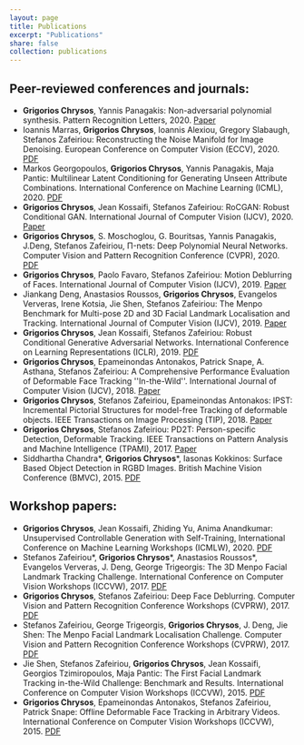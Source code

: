 ```yaml
---
layout: page
title: Publications
excerpt: "Publications"
share: false
collection: publications
---
```


## Peer-reviewed conferences and journals:

*  **Grigorios Chrysos**, Yannis Panagakis: Non-adversarial polynomial synthesis. Pattern Recognition Letters, 2020. [Paper](https://www.sciencedirect.com/science/article/abs/pii/S0167865520304116)
*  Ioannis Marras, **Grigorios Chrysos**, Ioannis Alexiou, Gregory Slabaugh, Stefanos Zafeiriou: Reconstructing the Noise Manifold for Image Denoising. European Conference on Computer Vision (ECCV), 2020. [PDF](https://www.ecva.net/papers/eccv_2020/papers_ECCV/papers/123540596.pdf)
*  Markos Georgopoulos, **Grigorios Chrysos**, Yannis Panagakis, Maja Pantic: Multilinear Latent Conditioning for Generating Unseen Attribute Combinations. International Conference on Machine Learning (ICML), 2020. [PDF](http://proceedings.mlr.press/v119/georgopoulos20a/georgopoulos20a.pdf)
*  **Grigorios Chrysos**, Jean Kossaifi, Stefanos Zafeiriou: RoCGAN: Robust Conditional GAN. International Journal of Computer Vision (IJCV), 2020. [Paper](https://link.springer.com/article/10.1007/s11263-020-01348-5)
*  **Grigorios Chrysos**, S. Moschoglou, G. Bouritsas, Yannis Panagakis, J.Deng, Stefanos Zafeiriou, Π-nets: Deep Polynomial Neural Networks. Computer Vision and Pattern Recognition Conference (CVPR), 2020. [PDF](https://openaccess.thecvf.com/content_CVPR_2020/papers/Chrysos_P-nets_Deep_Polynomial_Neural_Networks_CVPR_2020_paper.pdf)
*  **Grigorios Chrysos**, Paolo Favaro, Stefanos Zafeiriou: Motion Deblurring of Faces. International Journal of Computer Vision (IJCV), 2019. [Paper](https://link.springer.com/article/10.1007/s11263-018-1138-7)
*  Jiankang Deng, Anastasios Roussos, **Grigorios Chrysos**, Evangelos Ververas, Irene Kotsia, Jie Shen, Stefanos Zafeiriou: The Menpo Benchmark for Multi-pose 2D and 3D Facial Landmark Localisation and Tracking. International Journal of Computer Vision (IJCV), 2019. [Paper](https://link.springer.com/article/10.1007/s11263-018-1134-y)
*  **Grigorios Chrysos**, Jean Kossaifi, Stefanos Zafeiriou: Robust Conditional Generative Adversarial Networks. International Conference on Learning Representations (ICLR), 2019. [PDF](https://arxiv.org/pdf/1805.08657.pdf)
*  **Grigorios Chrysos**, Epameinondas Antonakos, Patrick Snape, A. Asthana, Stefanos Zafeiriou: A Comprehensive Performance Evaluation of Deformable Face Tracking ''In-the-Wild''. International Journal of Computer Vision (IJCV), 2018. [Paper](https://link.springer.com/article/10.1007/s11263-017-0999-5)
*  **Grigorios Chrysos**, Stefanos Zafeiriou, Epameinondas Antonakos: IPST: Incremental Pictorial Structures for model-free Tracking of deformable objects. IEEE Transactions on Image Processing (TIP), 2018. [Paper](https://link.springer.com/article/10.1007/s11263-017-0999-5)
*  **Grigorios Chrysos**, Stefanos Zafeiriou: PD2T: Person-specific Detection, Deformable Tracking. IEEE Transactions on Pattern Analysis and Machine Intelligence (TPAMI), 2017. [Paper](https://ieeexplore.ieee.org/abstract/document/8094942)
*  Siddhartha Chandra*, **Grigorios Chrysos***, Iasonas Kokkinos: Surface Based Object Detection in RGBD Images. British Machine Vision Conference (BMVC), 2015. [PDF](https://hal.inria.fr/hal-01263930/document)


## Workshop papers:

*   **Grigorios Chrysos**, Jean Kossaifi, Zhiding Yu, Anima Anandkumar: Unsupervised Controllable Generation with Self-Training, International Conference on Machine Learning Workshops (ICMLW), 2020. [PDF](https://arxiv.org/pdf/2007.09250.pdf)
*  Stefanos Zafeiriou*,  **Grigorios Chrysos***, Anastasios Roussos*, Evangelos Ververas, J. Deng, George Trigeorgis: The 3D Menpo Facial Landmark Tracking Challenge. International Conference on Computer Vision Workshops (ICCVW), 2017. [PDF](https://openaccess.thecvf.com/content_ICCV_2017_workshops/papers/w36/Zafeiriou_The_3D_Menpo_ICCV_2017_paper.pdf)
*  **Grigorios Chrysos**, Stefanos Zafeiriou: Deep Face Deblurring. Computer Vision and Pattern Recognition Conference Workshops (CVPRW), 2017.  [PDF](https://openaccess.thecvf.com/content_cvpr_2017_workshops/w33/papers/Chrysos_Deep_Face_Deblurring_CVPR_2017_paper.pdf)
*  Stefanos Zafeiriou, George Trigeorgis, **Grigorios Chrysos**, J. Deng, Jie Shen: The Menpo Facial Landmark Localisation Challenge. Computer Vision and Pattern Recognition Conference Workshops (CVPRW), 2017. [PDF](https://openaccess.thecvf.com/content_cvpr_2017_workshops/w33/papers/Zafeiriou_The_Menpo_Facial_CVPR_2017_paper.pdf)
*  Jie Shen, Stefanos Zafeiriou, **Grigorios Chrysos**, Jean Kossaifi, Georgios Tzimiropoulos, Maja Pantic: The First Facial Landmark Tracking in-the-Wild Challenge: Benchmark and Results. International Conference on Computer Vision Workshops (ICCVW), 2015. [PDF](https://openaccess.thecvf.com/content_iccv_2015_workshops/w25/papers/Shen_The_First_Facial_ICCV_2015_paper.pdf)
*  **Grigorios Chrysos**, Epameinondas Antonakos, Stefanos Zafeiriou, Patrick Snape: Offline Deformable Face Tracking in Arbitrary Videos. International Conference on Computer Vision Workshops (ICCVW), 2015. [PDF](https://openaccess.thecvf.com/content_iccv_2015_workshops/w25/papers/Chrysos_Offline_Deformable_Face_ICCV_2015_paper.pdf)


